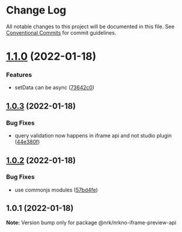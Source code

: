 # Change Log

All notable changes to this project will be documented in this file.
See [Conventional Commits](https://conventionalcommits.org) for commit guidelines.

# [1.1.0](https://github.com/nrkno/nrkno-sanity-libs/compare/@nrk/nrkno-iframe-preview-api@1.0.3...@nrk/nrkno-iframe-preview-api@1.1.0) (2022-01-18)


### Features

* setData can be async ([73642c0](https://github.com/nrkno/nrkno-sanity-libs/commit/73642c0c55724d45c566bacb0cc3a1a3ff8e14cb))





## [1.0.3](https://github.com/nrkno/nrkno-sanity-libs/compare/@nrk/nrkno-iframe-preview-api@1.0.2...@nrk/nrkno-iframe-preview-api@1.0.3) (2022-01-18)


### Bug Fixes

* query validation now happens in iframe api and not studio plugin ([44e380f](https://github.com/nrkno/nrkno-sanity-libs/commit/44e380f721d0f9d6829cf5bd1d813c8881c82fe6))





## [1.0.2](https://github.com/nrkno/nrkno-sanity-libs/compare/@nrk/nrkno-iframe-preview-api@1.0.1...@nrk/nrkno-iframe-preview-api@1.0.2) (2022-01-18)


### Bug Fixes

* use commonjs modules ([57bd4fe](https://github.com/nrkno/nrkno-sanity-libs/commit/57bd4fe6d0588d7081c29fbc48ce2110e21ada6c))





## 1.0.1 (2022-01-18)

**Note:** Version bump only for package @nrk/nrkno-iframe-preview-api
